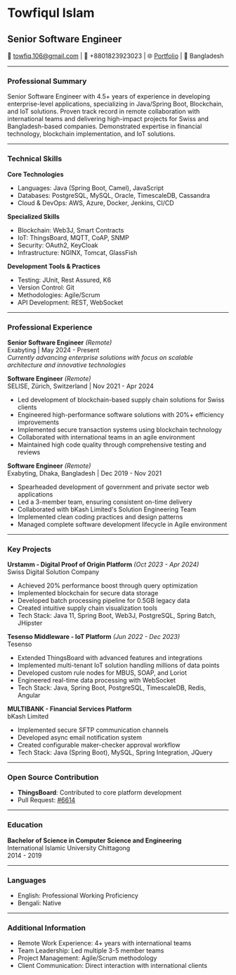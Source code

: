 # Towfiqul Islam
## Senior Software Engineer

📧 towfiq.106@gmail.com | 📱 +8801823923023 | 🌐 [Portfolio](https://laziestcoder.github.io) | 📍 Bangladesh

---

### Professional Summary
Senior Software Engineer with 4.5+ years of experience in developing enterprise-level applications, specializing in Java/Spring Boot, Blockchain, and IoT solutions. Proven track record in remote collaboration with international teams and delivering high-impact projects for Swiss and Bangladesh-based companies. Demonstrated expertise in financial technology, blockchain implementation, and IoT solutions.

---

### Technical Skills

**Core Technologies**
- Languages: Java (Spring Boot, Camel), JavaScript
- Databases: PostgreSQL, MySQL, Oracle, TimescaleDB, Cassandra
- Cloud & DevOps: AWS, Azure, Docker, Jenkins, CI/CD

**Specialized Skills**
- Blockchain: Web3J, Smart Contracts
- IoT: ThingsBoard, MQTT, CoAP, SNMP
- Security: OAuth2, KeyCloak
- Infrastructure: NGINX, Tomcat, GlassFish

**Development Tools & Practices**
- Testing: JUnit, Rest Assured, K6
- Version Control: Git
- Methodologies: Agile/Scrum
- API Development: REST, WebSocket

---

### Professional Experience

**Senior Software Engineer** _(Remote)_  
Exabyting | May 2024 - Present  
_Currently advancing enterprise solutions with focus on scalable architecture and innovative technologies_

**Software Engineer** _(Remote)_  
SELISE, Zürich, Switzerland | Nov 2021 - Apr 2024
- Led development of blockchain-based supply chain solutions for Swiss clients
- Engineered high-performance software solutions with 20%+ efficiency improvements
- Implemented secure transaction systems using blockchain technology
- Collaborated with international teams in an agile environment
- Maintained high code quality through comprehensive testing and reviews

**Software Engineer** _(Remote)_  
Exabyting, Dhaka, Bangladesh | Dec 2019 - Nov 2021
- Spearheaded development of government and private sector web applications
- Led a 3-member team, ensuring consistent on-time delivery
- Collaborated with bKash Limited's Solution Engineering Team
- Implemented clean coding practices and design patterns
- Managed complete software development lifecycle in Agile environment

---

### Key Projects

**Urstamm - Digital Proof of Origin Platform** _(Oct 2023 - Apr 2024)_  
Swiss Digital Solution Company
- Achieved 20% performance boost through query optimization
- Implemented blockchain for secure data storage
- Developed batch processing pipeline for 0.5GB legacy data
- Created intuitive supply chain visualization tools
- Tech Stack: Java 11, Spring Boot, Web3J, PostgreSQL, Spring Batch, JHipster

**Tesenso Middleware - IoT Platform** _(Jun 2022 - Dec 2023)_  
Tesenso
- Extended ThingsBoard with advanced features and integrations
- Implemented multi-tenant IoT solution handling millions of data points
- Developed custom rule nodes for MBUS, SOAP, and Loriot
- Engineered real-time data processing with WebSocket
- Tech Stack: Java, Spring Boot, PostgreSQL, TimescaleDB, Redis, Angular

**MULTIBANK - Financial Services Platform**  
bKash Limited
- Implemented secure SFTP communication channels
- Developed async email notification system
- Created configurable maker-checker approval workflow
- Tech Stack: Java (Spring Boot), MySQL, Spring Integration, JQuery

---

### Open Source Contribution
- **ThingsBoard**: Contributed to core platform development
- Pull Request: [#6614](https://github.com/thingsboard/thingsboard)

---

### Education
**Bachelor of Science in Computer Science and Engineering**  
International Islamic University Chittagong  
2014 - 2019

---

### Languages
- English: Professional Working Proficiency
- Bengali: Native

---

### Additional Information
- Remote Work Experience: 4+ years with international teams
- Team Leadership: Led multiple 3-5 member teams
- Project Management: Agile/Scrum methodology
- Client Communication: Direct interaction with international clients